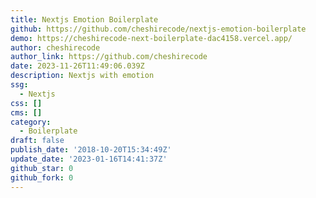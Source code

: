 ```yaml
---
title: Nextjs Emotion Boilerplate
github: https://github.com/cheshirecode/nextjs-emotion-boilerplate
demo: https://cheshirecode-next-boilerplate-dac4158.vercel.app/
author: cheshirecode
author_link: https://github.com/cheshirecode
date: 2023-11-26T11:49:06.039Z
description: Nextjs with emotion
ssg:
  - Nextjs
css: []
cms: []
category:
  - Boilerplate
draft: false
publish_date: '2018-10-20T15:34:49Z'
update_date: '2023-01-16T14:41:37Z'
github_star: 0
github_fork: 0
---
```

